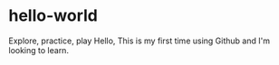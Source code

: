 # hello-world
Explore, practice, play
Hello, 
This is my first time using Github and I'm looking to learn.
